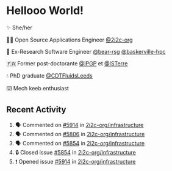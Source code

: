 # Hellooo World!

✨ She/her

👩‍💻 Open Source Applications Engineer [@2i2c-org](https://2i2c.org/)

🐻 Ex-Research Software Engineer [@bear-rsg](https://github.com/bear-rsg) [@baskerville-hpc](https://github.com/baskerville-hpc) 

🇫🇷 Former post-doctorante [@IPGP](https://github.com/IPGP) et [@ISTerre](https://www.isterre.fr/) 

💧 PhD graduate [@CDTFluidsLeeds](https://fluid-dynamics.leeds.ac.uk/) 

⌨️ Mech keeb enthusiast 

## Recent Activity 

<!--START_SECTION:activity-->
1. 🗣 Commented on [#5914](https://github.com/2i2c-org/infrastructure/issues/5914#issuecomment-2810166372) in [2i2c-org/infrastructure](https://github.com/2i2c-org/infrastructure)
2. 🗣 Commented on [#5806](https://github.com/2i2c-org/infrastructure/issues/5806#issuecomment-2806254274) in [2i2c-org/infrastructure](https://github.com/2i2c-org/infrastructure)
3. 🗣 Commented on [#5854](https://github.com/2i2c-org/infrastructure/issues/5854#issuecomment-2806226786) in [2i2c-org/infrastructure](https://github.com/2i2c-org/infrastructure)
4. 🔒 Closed issue [#5854](https://github.com/2i2c-org/infrastructure/issues/5854) in [2i2c-org/infrastructure](https://github.com/2i2c-org/infrastructure)
5. ❗ Opened issue [#5914](https://github.com/2i2c-org/infrastructure/issues/5914) in [2i2c-org/infrastructure](https://github.com/2i2c-org/infrastructure)
<!--END_SECTION:activity-->
